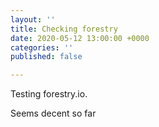 ```yaml
---
layout: ''
title: Checking forestry
date: 2020-05-12 13:00:00 +0000
categories: ''
published: false

---
```

Testing forestry.io.

Seems decent so far